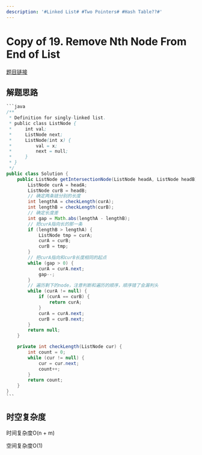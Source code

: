 ```yaml
---
description: '#Linked List# #Two Pointers# #Hash Table??#'
---
```


# Copy of 19. Remove Nth Node From End of List

[题目链接](https://leetcode.com/problems/intersection-of-two-linked-lists/description/)

## 解题思路

````java
```java
/**
 * Definition for singly-linked list.
 * public class ListNode {
 *     int val;
 *     ListNode next;
 *     ListNode(int x) {
 *         val = x;
 *         next = null;
 *     }
 * }
 */
public class Solution {
    public ListNode getIntersectionNode(ListNode headA, ListNode headB) {
        ListNode curA = headA;
        ListNode curB = headB;
        // 确定两条链分别的长度
        int lengthA = checkLength(curA);
        int lengthB = checkLength(curB);
        // 确定长度差
        int gap = Math.abs(lengthA - lengthB);
        // 把curA指向长的那一条
        if (lengthB > lengthA) {
            ListNode tmp = curA;
            curA = curB;
            curB = tmp;
        }
        // 把curA指向和curB长度相同的起点
        while (gap > 0) {
            curA = curA.next;
            gap--;
        }
        // 遍历剩下的node，注意判断和遍历的顺序，顺序错了会漏判头
        while (curA != null) {
            if (curA == curB) {
                return curA;
            } 
            curA = curA.next;
            curB = curB.next;
        }
        return null;
    }

    private int checkLength(ListNode cur) {
        int count = 0;
        while (cur != null) {
            cur = cur.next;
            count++;
        }
        return count;
    }
}
```
````

## 时空复杂度

时间复杂度O(n + m)

空间复杂度O(1)
